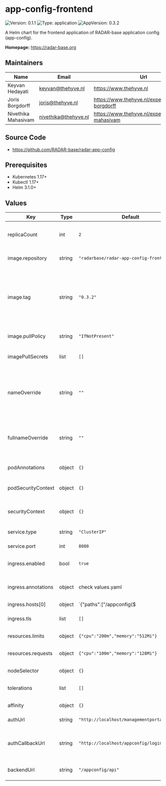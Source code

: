 

# app-config-frontend

![Version: 0.1.1](https://img.shields.io/badge/Version-0.1.1-informational?style=flat-square) ![Type: application](https://img.shields.io/badge/Type-application-informational?style=flat-square) ![AppVersion: 0.3.2](https://img.shields.io/badge/AppVersion-0.3.2-informational?style=flat-square)

A Helm chart for the frontend application of RADAR-base application config (app-config).

**Homepage:** <https://radar-base.org>

## Maintainers

| Name | Email | Url |
| ---- | ------ | --- |
| Keyvan Hedayati | keyvan@thehyve.nl | https://www.thehyve.nl |
| Joris Borgdorff | joris@thehyve.nl | https://www.thehyve.nl/experts/joris-borgdorff |
| Nivethika Mahasivam | nivethika@thehyve.nl | https://www.thehyve.nl/experts/nivethika-mahasivam |

## Source Code

* <https://github.com/RADAR-base/radar-app-config>

## Prerequisites
* Kubernetes 1.17+
* Kubectl 1.17+
* Helm 3.1.0+

## Values

| Key | Type | Default | Description |
|-----|------|---------|-------------|
| replicaCount | int | `2` | Number of Appconfig frontend replicas to deploy |
| image.repository | string | `"radarbase/radar-app-config-frontend"` | Appconfig frontend image repository |
| image.tag | string | `"0.3.2"` | Appconfig frontend image tag (immutable tags are recommended) Overrides the image tag whose default is the chart appVersion. |
| image.pullPolicy | string | `"IfNotPresent"` | Appconfig frontend image pull policy |
| imagePullSecrets | list | `[]` | Docker registry secret names as an array |
| nameOverride | string | `""` | String to partially override app-config-frontend.fullname template with a string (will prepend the release name) |
| fullnameOverride | string | `""` | String to fully override app-config-frontend.fullname template with a string |
| podAnnotations | object | `{}` | Annotations for Appconfig frontend pods |
| podSecurityContext | object | `{}` | Configure Appconfig pods' Security Context |
| securityContext | object | `{}` | Configure Appconfig containers' Security Context |
| service.type | string | `"ClusterIP"` | Kubernetes Service type |
| service.port | int | `8080` | Appconfig frontend port |
| ingress.enabled | bool | `true` | Enable ingress controller resource |
| ingress.annotations | object | check values.yaml | Annotations that define default ingress class, certificate issuer |
| ingress.hosts[0] | object | `{"paths":["/appconfig($|/)(.*)"]}` | Path within the url structure |
| ingress.tls | list | `[]` | Utilize TLS backend in ingress |
| resources.limits | object | `{"cpu":"200m","memory":"512Mi"}` | CPU/Memory resource limits |
| resources.requests | object | `{"cpu":"100m","memory":"128Mi"}` | CPU/Memory resource requests |
| nodeSelector | object | `{}` | Node labels for pod assignment |
| tolerations | list | `[]` | Toleration labels for pod assignment |
| affinity | object | `{}` | Affinity labels for pod assignment |
| authUrl | string | `"http://localhost/managementportal/oauth"` | Authorization URL of the IDP |
| authCallbackUrl | string | `"http://localhost/appconfig/login"` | Callback URL to where authorization-code should be returned |
| backendUrl | string | `"/appconfig/api"` | Base-URL of the App Config backend service |
